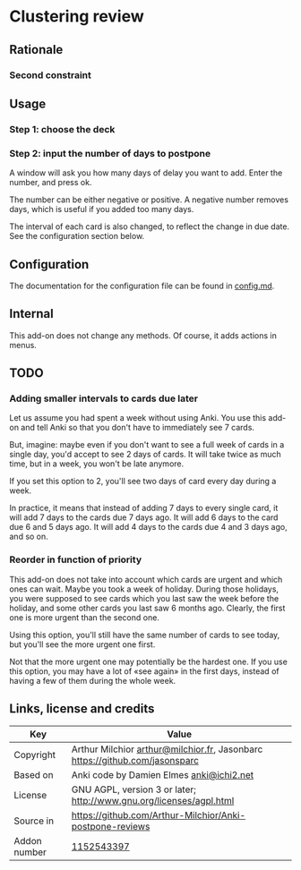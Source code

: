 # Clustering review
## Rationale


### Second constraint


## Usage


### Step 1: choose the deck

### Step 2: input the number of days to postpone
A window will ask you how many days of delay you want to
add. Enter the number, and press ok.

The number can be either negative or positive. A negative number
removes days, which is useful if you added too many days.

The interval of each card is also changed, to reflect the change in
due date. See the configuration section below.

## Configuration
The documentation for the configuration file can be found in
[config.md](config.md).


## Internal
This add-on does not change any methods. Of course, it adds actions in
menus.

## TODO
### Adding smaller intervals to cards due later
Let us assume you had spent a week without using Anki. You use this
add-on and tell Anki so that you don't have to immediately see 7 cards.

But, imagine: maybe even if you don't want to see a full week of
cards in a single day, you'd accept to see 2 days of cards. It will
take twice as much time, but in a week, you won't be late anymore.

If you set this option to 2, you'll see two days of card every day
during a week.

In practice, it means that instead of adding 7 days to every single
card, it will add 7 days to the cards due 7 days ago. It will add 6
days to the card due 6 and 5 days ago. It will add 4 days to the cards
due 4 and 3 days ago, and so on.

### Reorder in function of priority
This add-on does not take into account which cards are urgent and
which ones can wait. Maybe you took a week of holiday. During those
holidays, you were supposed to see cards which you last saw the week
before the holiday, and some other cards you last saw 6 months
ago. Clearly, the first one is more urgent than the second one.

Using this option, you'll still have the same number of cards to see
today, but you'll see the more urgent one first.

Not that the more urgent one may potentially be the hardest one. If
you use this option, you may have a lot of «see again» in the first
days, instead of having a few of them during the whole week.

## Links, license and credits

Key         |Value
------------|-------------------------------------------------------------------
Copyright   | Arthur Milchior <arthur@milchior.fr>, Jasonbarc https://github.com/jasonsparc
Based on    | Anki code by Damien Elmes <anki@ichi2.net>
License     | GNU AGPL, version 3 or later; http://www.gnu.org/licenses/agpl.html
Source in   | https://github.com/Arthur-Milchior/Anki-postpone-reviews
Addon number| [1152543397](https://ankiweb.net/shared/info/1152543397)
